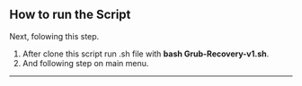 ## How to run the Script

Next, folowing this step.

1. After clone this script run .sh file with **bash Grub-Recovery-v1.sh**.
2. And following step on main menu.

---

